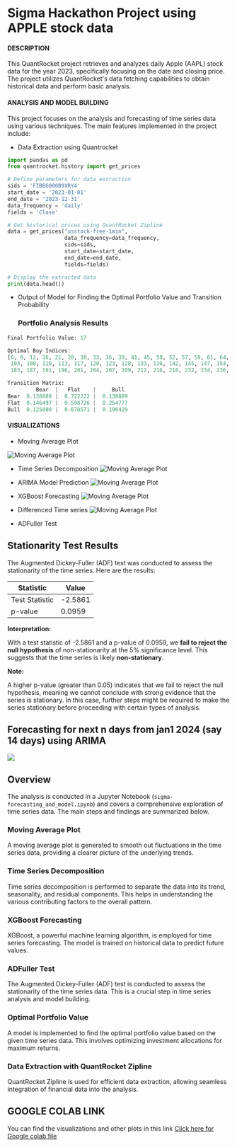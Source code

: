 # Sigma Hackathon Project using APPLE stock data

#### DESCRIPTION
This QuantRocket project retrieves and analyzes daily Apple (AAPL) stock data for the year 2023, specifically focusing on the date and closing price. The project utilizes QuantRocket's data fetching capabilities to obtain historical data and perform basic analysis.


#### ANALYSIS AND MODEL BUILDING
This project focuses on the analysis and forecasting of time series data using various techniques. The main features implemented in the project include:
- Data Extraction using Quantrocket
```python
import pandas as pd
from quantrocket.history import get_prices

# Define parameters for data extraction
sids = 'FIBBG000B9XRY4'
start_date = '2023-01-01'
end_date = '2023-12-31'
data_frequency = 'daily'
fields = 'Close'

# Get historical prices using QuantRocket Zipline
data = get_prices("usstock-free-1min",
                  data_frequency=data_frequency,
                  sids=sids,
                  start_date=start_date,
                  end_date=end_date,
                  fields=fields)

# Display the extracted data
print(data.head())
```

- Output of Model for Finding the Optimal Portfolio Value and Transition Probability
  ### Portfolio Analysis Results

```python
Final Portfolio Value: 17

Optimal Buy Indices: 
[6, 8, 12, 16, 21, 28, 30, 33, 36, 39, 41, 45, 50, 52, 57, 59, 61, 64, 66, 69, 79, 85, 88, 94, 97, 100,
 103, 108, 110, 113, 117, 120, 123, 128, 133, 136, 142, 145, 147, 154, 156, 160, 164, 169, 173, 177, 179,
 183, 187, 191, 196, 201, 204, 207, 209, 212, 216, 218, 232, 234, 236, 238, 243]

Transition Matrix:
         Bear  |   Flat    |     Bull
Bear  0.138889 |  0.722222 |  0.138889
Flat  0.146497 |  0.598726 |  0.254777
Bull  0.125000 |  0.678571 |  0.196429
```


#### VISUALIZATIONS
- Moving Average Plot

![Moving Average Plot](https://github.com/harish-123445/sigma_hackathon/blob/main/Output/moving_average.png)

- Time Series Decomposition
![Moving Average Plot](https://github.com/harish-123445/sigma_hackathon/blob/main/Output/decomposition.png)

- ARIMA Model Prediction
![Moving Average Plot](https://github.com/harish-123445/sigma_hackathon/blob/main/Output/arima.png)

- XGBoost Forecasting
![Moving Average Plot](https://github.com/harish-123445/sigma_hackathon/blob/main/Output/XGboost%20forecasting.png)

- Differenced Time series
![Moving Average Plot](https://github.com/harish-123445/sigma_hackathon/blob/main/Output/differenced.png)

- ADFuller Test
## Stationarity Test Results

The Augmented Dickey-Fuller (ADF) test was conducted to assess the stationarity of the time series. Here are the results:

| Statistic | Value |
|---|---|
| Test Statistic | -2.5861 |
| p-value | 0.0959 |

**Interpretation:**

With a test statistic of -2.5861 and a p-value of 0.0959, we **fail to reject the null hypothesis** of non-stationarity at the 5% significance level. This suggests that the time series is likely **non-stationary**.

**Note:**

A higher p-value (greater than 0.05) indicates that we fail to reject the null hypothesis, meaning we cannot conclude with strong evidence that the series is stationary. In this case, further steps might be required to make the series stationary before proceeding with certain types of analysis.

## Forecasting for next n days from jan1 2024 (say 14 days) using ARIMA
![](https://github.com/harish-123445/sigma_hackathon/blob/main/Output/arima_for_n_days.png)



## Overview

The analysis is conducted in a Jupyter Notebook (`sigma-forecasting_and_model.ipynb`) and covers a comprehensive exploration of time series data. The main steps and findings are summarized below.

### Moving Average Plot

A moving average plot is generated to smooth out fluctuations in the time series data, providing a clearer picture of the underlying trends.

### Time Series Decomposition

Time series decomposition is performed to separate the data into its trend, seasonality, and residual components. This helps in understanding the various contributing factors to the overall pattern.



### XGBoost Forecasting

XGBoost, a powerful machine learning algorithm, is employed for time series forecasting. The model is trained on historical data to predict future values.

### ADFuller Test

The Augmented Dickey-Fuller (ADF) test is conducted to assess the stationarity of the time series data. This is a crucial step in time series analysis and model building.

### Optimal Portfolio Value

A model is implemented to find the optimal portfolio value based on the given time series data. This involves optimizing investment allocations for maximum returns.

### Data Extraction with QuantRocket Zipline

QuantRocket Zipline is used for efficient data extraction, allowing seamless integration of financial data into the analysis.

## GOOGLE COLAB LINK
You can find the visualizations and other plots in this link
[Click here for Google colab file](https://colab.research.google.com/drive/1MmX-zYitCwlZABgCpxSLmU72MqVrq7sW?usp=sharing)  





